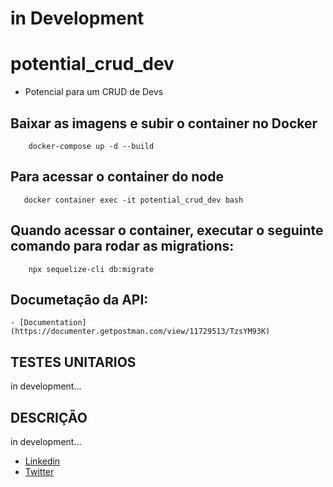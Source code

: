 # **in Development**

# potential_crud_dev

- Potencial para um CRUD de Devs

## Baixar as imagens e subir o container no Docker

```
    docker-compose up -d --build
```

## Para acessar o container do node

```
   docker container exec -it potential_crud_dev bash
```

## Quando acessar o container, executar o seguinte comando para rodar as migrations:

```
    npx sequelize-cli db:migrate
```

## Documetação da API:

```
- [Documentation](https://documenter.getpostman.com/view/11729513/TzsYM93K)
```

## TESTES UNITARIOS

in development...

## DESCRIÇÃO

in development...

- [Linkedin](https://www.linkedin.com/in/ayslan-fernandes-da-silva-5aa617171/)
- [Twitter](https://twitter.com/Ayslan_FS)
